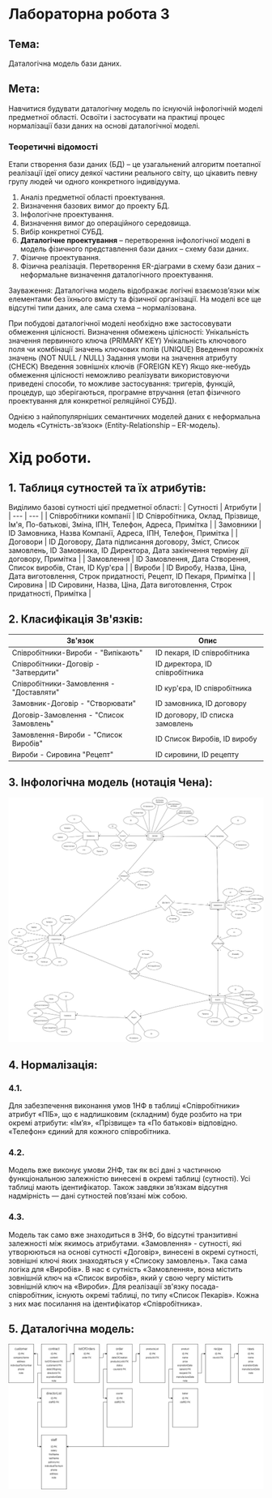 # Лабораторна робота 3
## Тема: 
Даталогічна модель бази даних.
## Мета: 
Навчитися будувати даталогічну модель по існуючій інфологічній моделі предметної області. Освоїти і застосувати на практиці процес нормалізації бази даних на основі даталогічної моделі. 

### Теоретичні відомості

Етапи створення бази даних (БД) – це узагальнений алгоритм поетапної реалізації ідеї опису деякої частини реального світу, що цікавить певну групу людей чи одного конкретного індивідуума.
1. Аналіз предметної області проектування. 
2. Визначення базових вимог до проекту БД.
3. Інфологічне проектування.
4. Визначення вимог до операційного середовища.
5. Вибір конкретної СУБД.
6. **Даталогічне проектування** – перетворення інфологічної моделі в модель фізичного представлення бази даних – схему бази даних.
7. Фізичне проектування.
8. Фізична реалізація.
Перетворення ER-діаграми в схему бази даних – неформальне визначення даталогічного проектування. 

Зауваження: Даталогічна модель відображає логічні взаємозв’язки між елементами без їхнього вмісту та фізичної організації. На моделі все ще відсутні типи даних, але сама схема – нормалізована.


При побудові даталогічної моделі необхідно вже застосовувати обмеження цілісності. Визначення обмежень цілісності:
Унікальність значення первинного ключа (PRIMARY KEY)
Унікальність ключового поля чи комбінації значень ключових полів (UNIQUE)
Введення порожніх значень (NOT NULL / NULL)
Задання умови на значення атрибуту (CHECK)
Введення зовнішніх ключів (FOREIGN KEY)
Якщо яке-небудь обмеження цілісності неможливо реалізувати використовуючи приведені способи, то можливе застосування: тригерів, функцій, процедур, що зберігаються, програмне втручання (етап фізичного проектування для конкретної реляційної СУБД).


Однією з найпопулярніших семантичних моделей даних є неформальна
модель «Сутність-зв’язок» (Entity-Relationship – ER-модель).

# Хід роботи.

## 1. Таблиця сутностей та їх атрибутів:

Виділимо базові сутності цієї предметної області: 
| Сутності                  | Атрибути |
| --- | --- |
| Співробітники компанії    | ID Співробітника, Оклад, Прізвище, Ім'я, По-батькові, Зміна, ІПН, Телефон, Адреса, Примітка   |
| Замовники                 | ID Замовника, Назва Компанії, Адреса, ІПН, Телефон, Примітка   |
| Договори                  | ID Договору, Дата підписання договору, Зміст, Список замовлень, ID Замовника, ID Директора, Дата закінчення терміну дії договору, Примітка  |
| Замовлення                | ID Замовлення, Дата Створення, Список виробів, Стан, ID Кур'єра    |
| Вироби                    | ID Виробу, Назва, Ціна, Дата виготовлення, Строк придатності, Рецепт, ID Пекаря, Примітка   |
| Cировина                  | ID Сировини, Назва, Ціна, Дата виготовлення, Строк придатності, Примітка  |

## 2. Класифікація Зв'язків:

| Зв'язок   | Опис  |
|   ---     |   --- |
| Співробітники-Вироби  - "Випікають"       | ID пекаря, ID співробітника           |
| Співробітники-Договір - "Затвердити"      | ID директора, ID співробітника        |
| Співробітники-Замовлення  - "Доставляти"  | ID кур'єра, ID співробітника          |
| Замовник-Договір - "Створювати"           | ID замовника, ID договору             |
| Договір-Замовлення - "Список Замовлень"   | ID договору, ID списка замовлень      |
| Замовлення-Вироби - "Список Виробів"      | ID Список Виробів, ID виробу          |
| Вироби - Сировина "Рецепт"                | ID сировини, ID рецепту               |

## 3. Інфологічна модель (нотація Чена):

![Діаграма:](https://github.com/MonMon201/DB/blob/master/docs/src/ER.png)

## 4. Нормалізація:

### 4.1. 
Для забезпечення виконання умов 1НФ в таблиці «Співробітники» атрибут «ПІБ», що є надлишковим (складним) буде розбито на три окремі атрибути: «Імʼя», «Прізвище» та «По батькові» відповідно. «Телефон» єдиний для кожного співробітника.
### 4.2. 
Модель вже виконує умови 2НФ, так як всі дані з частичною функціональною залежністю винесені в окремі таблиці (сутності). Усі таблиці мають ідентифікатор. Також завдяки звʼязкам відсутня надмірність — дані сутностей повʼязані між собою.
### 4.3. 
Модель так само вже знаходиться в 3НФ, бо відсутні транзитивні залежності між якимось атрибутами. «Замовлення» - сутності, які утворюються на основі сутності «Договір», винесені в окремі сутності, зовнішні ключі яких знаходяться у «Списоку замовлень». Така сама логіка для «Виробів». В нас є сутність «Замовлення», вона містить зовнішній ключ на «Список виробів», який у свою чергу містить зовнішній ключ на «Вироби». Для реалізації зв'язку посада-співробітник, існують окремі таблиці, по типу «Список Пекарів». Кожна з них має посилання на ідентифікатор «Співробітника».

## 5. Даталогічна модель:

![Діаграма:](https://github.com/MonMon201/DB/blob/master/docs/src/DLM.png)